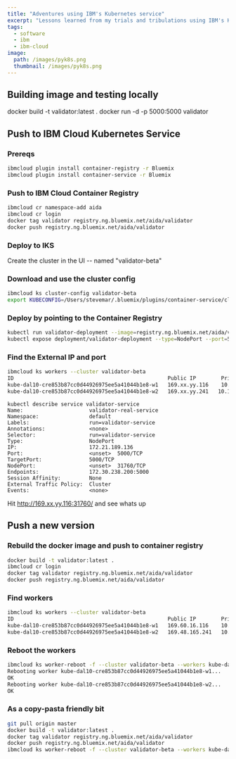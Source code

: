 ```yaml
---
title: "Adventures using IBM's Kubernetes service"
excerpt: "Lessons learned from my trials and tribulations using IBM's Kubenetes service"
tags: 
  - software
  - ibm
  - ibm-cloud
image:
  path: /images/pyk8s.png
  thumbnail: /images/pyk8s.png
---
```


## Building image and testing locally

docker build -t validator:latest .
docker run -d -p 5000:5000 validator



## Push to IBM Cloud Kubernetes Service

### Prereqs

```bash
ibmcloud plugin install container-registry -r Bluemix
ibmcloud plugin install container-service -r Bluemix
```

### Push to IBM Cloud Container Registry 

```bash
ibmcloud cr namespace-add aida
ibmcloud cr login
docker tag validator registry.ng.bluemix.net/aida/validator
docker push registry.ng.bluemix.net/aida/validator
```

### Deploy to IKS

Create the cluster in the UI -- named "validator-beta"

### Download and use the cluster config

```bash
ibmcloud ks cluster-config validator-beta
export KUBECONFIG=/Users/stevemar/.bluemix/plugins/container-service/clusters/validator-beta/kube-config-dal10-validator-beta.yml
```

### Deploy by pointing to the Container Registry

```bash
kubectl run validator-deployment --image=registry.ng.bluemix.net/aida/validator
kubectl expose deployment/validator-deployment --type=NodePort --port=5000 --name=validator-service --target-port=5000
```

### Find the External IP and port

```bash
ibmcloud ks workers --cluster validator-beta
ID                                                 Public IP        Private IP       Machine Type        State    Status   Zone    Version   
kube-dal10-cre853b87cc0d44926975ee5a41044b1e8-w1   169.xx.yy.116    10.177.184.133   u2c.2x4.encrypted   normal   Ready    dal10   1.10.12_1543   
kube-dal10-cre853b87cc0d44926975ee5a41044b1e8-w2   169.xx.yy.241   10.177.184.141   u2c.2x4.encrypted   normal   Ready    dal10   1.10.12_1543
```

```
kubectl describe service validator-service
Name:                     validator-real-service
Namespace:                default
Labels:                   run=validator-service
Annotations:              <none>
Selector:                 run=validator-service
Type:                     NodePort
IP:                       172.21.189.136
Port:                     <unset>  5000/TCP
TargetPort:               5000/TCP
NodePort:                 <unset>  31760/TCP
Endpoints:                172.30.238.200:5000
Session Affinity:         None
External Traffic Policy:  Cluster
Events:                   <none>
```

Hit http://169.xx.yy.116:31760/ and see whats up

## Push a new version

### Rebuild the docker image and push to container registry

```bash
docker build -t validator:latest .
ibmcloud cr login
docker tag validator registry.ng.bluemix.net/aida/validator
docker push registry.ng.bluemix.net/aida/validator
```

### Find workers

```bash
ibmcloud ks workers --cluster validator-beta
ID                                                 Public IP        Private IP       Machine Type        State    Status   Zone    Version   
kube-dal10-cre853b87cc0d44926975ee5a41044b1e8-w1   169.60.16.116    10.177.184.133   u2c.2x4.encrypted   normal   Ready    dal10   1.10.12_1543*   
kube-dal10-cre853b87cc0d44926975ee5a41044b1e8-w2   169.48.165.241   10.177.184.141   u2c.2x4.encrypted   normal   Ready    dal10   1.10.12_1543*
```

### Reboot the workers

```bash
ibmcloud ks worker-reboot -f --cluster validator-beta --workers kube-dal10-cre853b87cc0d44926975ee5a41044b1e8-w1,kube-dal10-cre853b87cc0d44926975ee5a41044b1e8-w2
Rebooting worker kube-dal10-cre853b87cc0d44926975ee5a41044b1e8-w1...
OK
Rebooting worker kube-dal10-cre853b87cc0d44926975ee5a41044b1e8-w2...
OK
```


### As a copy-pasta friendly bit

```bash
git pull origin master
docker build -t validator:latest .
docker tag validator registry.ng.bluemix.net/aida/validator
docker push registry.ng.bluemix.net/aida/validator
ibmcloud ks worker-reboot -f --cluster validator-beta --workers kube-dal10-cre853b87cc0d44926975ee5a41044b1e8-w1,kube-dal10-cre853b87cc0d44926975ee5a41044b1e8-w2
```

